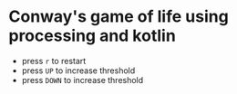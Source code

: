 # Conway's game of life using processing and kotlin

* press `r` to restart
* press `UP` to increase threshold
* press `DOWN` to increase threshold
